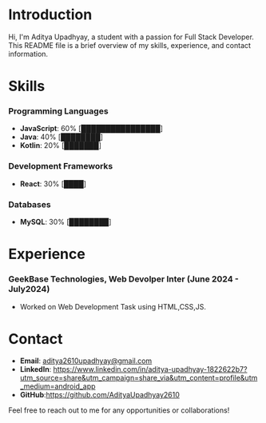 **Introduction**
===============

Hi, I'm Aditya Upadhyay, a student with a passion for Full Stack Developer. This README file is a brief overview of my skills, experience, and contact information.

**Skills**
==========

### Programming Languages

* **JavaScript**: 60% [████████████████]
* **Java**: 40% [████████]
* **Kotlin**: 20% [███████]
### Development Frameworks

* **React**: 30% [████]

### Databases

* **MySQL**: 30% [████████]

**Experience**
=============

### GeekBase Technologies, Web Devolper Inter (June 2024 - July2024)

* Worked on Web Development Task using HTML,CSS,JS.

**Contact**
=========

* **Email**: aditya2610upadhyay@gmail.com
* **LinkedIn**: https://www.linkedin.com/in/aditya-upadhyay-1822622b7?utm_source=share&utm_campaign=share_via&utm_content=profile&utm_medium=android_app
* **GitHub**:https://github.com/AdityaUpadhyay2610

Feel free to reach out to me for any opportunities or collaborations!

